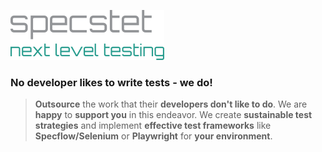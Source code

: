 ![Next level testing](slogan.png)

### No developer likes to write tests - we do!

> **Outsource** the work that their **developers don't like to do**. We are **happy** to **support you** in this endeavor.
> We create **sustainable test strategies** and implement **effective test frameworks** like **Specflow/Selenium** or **Playwright** for **your environment**.

